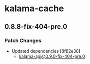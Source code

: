 # kalama-cache

## 0.8.8-fix-404-pre.0
### Patch Changes

- Updated dependencies [8f82e38]
  - kalama-api@0.9.0-fix-404-pre.0
